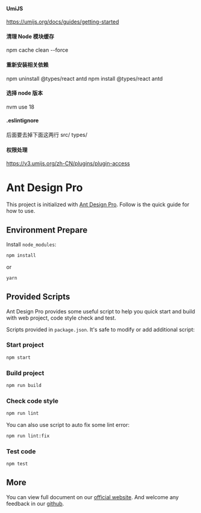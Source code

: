 #### UmiJS

https://umijs.org/docs/guides/getting-started

#### 清理 Node 模块缓存

npm cache clean --force

#### 重新安装相关依赖

npm uninstall @types/react antd npm install @types/react antd

#### 选择 node 版本

nvm use 18

#### .eslintignore

后面要去掉下面这两行 src/ types/

#### 权限处理

https://v3.umijs.org/zh-CN/plugins/plugin-access

# Ant Design Pro

This project is initialized with [Ant Design Pro](https://pro.ant.design). Follow is the quick guide for how to use.

## Environment Prepare

Install `node_modules`:

```bash
npm install
```

or

```bash
yarn
```

## Provided Scripts

Ant Design Pro provides some useful script to help you quick start and build with web project, code style check and test.

Scripts provided in `package.json`. It's safe to modify or add additional script:

### Start project

```bash
npm start
```

### Build project

```bash
npm run build
```

### Check code style

```bash
npm run lint
```

You can also use script to auto fix some lint error:

```bash
npm run lint:fix
```

### Test code

```bash
npm test
```

## More

You can view full document on our [official website](https://pro.ant.design). And welcome any feedback in our [github](https://github.com/ant-design/ant-design-pro).
